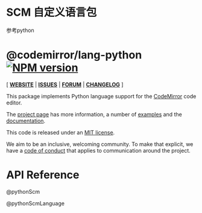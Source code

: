 <!--
 * @Author: LQ
 * @Date: 2023-02-14 09:34:29
 * @LastEditors: LQ
 * @LastEditTime: 2023-02-14 09:59:29
 * @FilePath: \lang-python-scm\src\README.md
 * @Description:
 *
 * Copyright (c) 2023 by LQ/量迅, All Rights Reserved.
-->
<!-- NOTE: README.md is generated from src/README.md -->


# SCM 自定义语言包

参考python

# @codemirror/lang-python [![NPM version](https://img.shields.io/npm/v/@codemirror/lang-python.svg)](https://www.npmjs.org/package/@codemirror/lang-python)

[ [**WEBSITE**](https://codemirror.net/6/) | [**ISSUES**](https://github.com/codemirror/dev/issues) | [**FORUM**](https://discuss.codemirror.net/c/next/) | [**CHANGELOG**](https://github.com/codemirror/lang-python/blob/main/CHANGELOG.md) ]

This package implements Python language support for the
[CodeMirror](https://codemirror.net/6/) code editor.

The [project page](https://codemirror.net/6/) has more information, a
number of [examples](https://codemirror.net/6/examples/) and the
[documentation](https://codemirror.net/6/docs/).

This code is released under an
[MIT license](https://github.com/codemirror/lang-python/tree/main/LICENSE).

We aim to be an inclusive, welcoming community. To make that explicit,
we have a [code of
conduct](http://contributor-covenant.org/version/1/1/0/) that applies
to communication around the project.

# API Reference

@pythonScm

@pythonScmLanguage